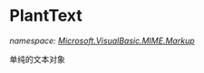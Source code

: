 ﻿# PlantText
_namespace: <a href="#" onClick="load('/docs/Microsoft.VisualBasic.MIME.Markup/index.md')">Microsoft.VisualBasic.MIME.Markup</a>_

单纯的文本对象





